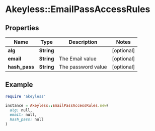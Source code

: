 # Akeyless::EmailPassAccessRules

## Properties

| Name | Type | Description | Notes |
| ---- | ---- | ----------- | ----- |
| **alg** | **String** |  | [optional] |
| **email** | **String** | The Email value | [optional] |
| **hash_pass** | **String** | The password value | [optional] |

## Example

```ruby
require 'akeyless'

instance = Akeyless::EmailPassAccessRules.new(
  alg: null,
  email: null,
  hash_pass: null
)
```

